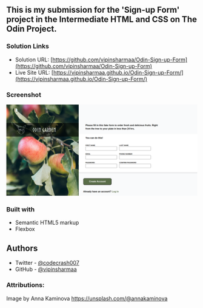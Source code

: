 
## This is my submission for the 'Sign-up Form' project in the Intermediate HTML and CSS on The Odin Project. 


### Solution Links

- Solution URL: [https://github.com/vipinsharmaa/Odin-Sign-up-Form](https://github.com/vipinsharmaa/Odin-Sign-up-Form)
- Live Site URL: [https://vipinsharmaa.github.io/Odin-Sign-up-Form/](https://vipinsharmaa.github.io/Odin-Sign-up-Form/)


### Screenshot

![](images/Screenshot.png)


### Built with

- Semantic HTML5 markup
- Flexbox


## Authors

- Twitter - [@codecrash007](https://www.twitter.com/codecrash007)
- GitHub  - [@vipinsharmaa](https://github.com/vipinsharmaa)


### Attributions: 

Image by  Anna Kaminova  https://unsplash.com/@annakaminova